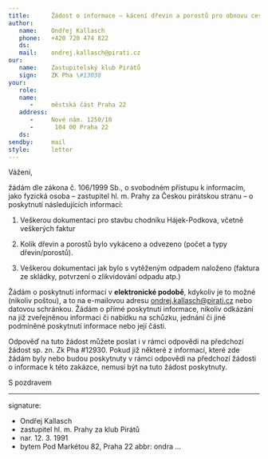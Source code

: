 ```yaml
---
title:      Žádost o informace – kácení dřevin a porostů pro obnovu cesty pro pěší Hájek–Podkova 
author:
   name:    Ondřej Kallasch
   phone:   +420 720 474 822
   ds:      
   mail:    ondrej.kallasch@pirati.cz
our:
   name:    Zastupitelský klub Pirátů
   sign:    ZK Pha \#13038
your:
   role:    
   name:    
      -     městská část Praha 22
   address:
      -     Nové nám. 1250/10
      -      104 00 Praha 22
   ds:      
sendby:     mail
style:      letter
---
```


Vážení,

žádám dle zákona č. 106/1999 Sb., o svobodném přístupu k informacím, jako fyzická osoba – zastupitel hl. m. Prahy za Českou pirátskou stranu – o poskytnutí následujících informací:

1. Veškerou dokumentaci pro stavbu chodníku Hájek-Podkova, včetně veškerých faktur

2. Kolik dřevin a porostů bylo vykáceno a odvezeno (počet a typy dřevin/porostů). 

3. Veškerou dokumentaci jak bylo s vytěženým odpadem naloženo (faktura ze skládky, potvrzení o zlikvidování odpadu atp.)

Žádám o poskytnutí informací v **elektronické podobě**, kdykoliv je to možné (nikoliv poštou), a to na e-mailovou adresu ondrej.kallasch@pirati.cz nebo datovou schránkou. Žádám o přímé poskytnutí informace, nikoliv odkázání na již zveřejněnou informaci či nabídku na schůzku, jednání či jiné podmíněné poskytnutí informace nebo její části. 

Odpověď na tuto žádost můžete poslat i v rámci odpovědi na předchozí žádost sp. zn. Zk Pha #12930. Pokud již některé z informací, které zde žádám byly nebo budou poskytnuty v rámci odpovědi na předchozí žádosti o informace k této zakázce, nemusí být na tuto žádost poskytnuty. 

S pozdravem

---
signature:
  - Ondřej Kallasch
  - zastupitel hl. m. Prahy za klub Pirátů
  - nar. 12. 3. 1991
  - bytem Pod Markétou 82, Praha 22
abbr:       ondra
...
